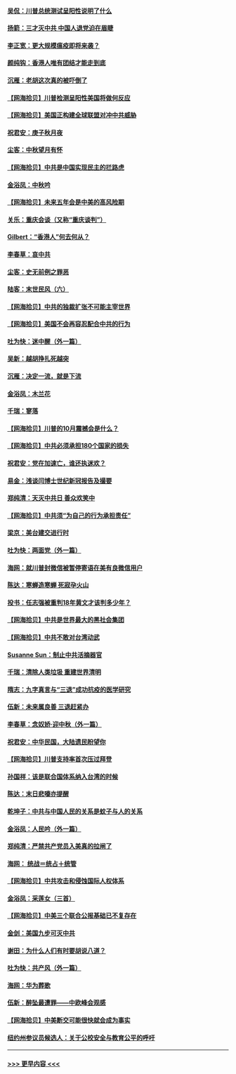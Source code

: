#### [吴侃：川普总统测试呈阳性说明了什么](../pages/nsc993/n12451869.md?t=10050102) 
#### [扬箭：三才灭中共 中国人退党迫在眉睫](../pages/nsc993/n12451842.md?t=10050102) 
#### [李正宽：更大规模瘟疫即将来袭？](../pages/nsc993/n12451455.md?t=10050102) 
#### [颜纯钩：香港人唯有团结才能走到底](../pages/nsc993/n12450870.md?t=10050102) 
#### [沉雁：老胡这次真的被吓倒了](../pages/nsc993/n12449796.md?t=10050102) 
#### [【网海拾贝】川普检测呈阳性美国将做何反应](../pages/nsc993/n12449042.md?t=10050102) 
#### [【网海拾贝】美国正构建全球联盟对冲中共威胁](../pages/nsc993/n12446580.md?t=10050102) 
#### [祝君安：庚子秋月夜](../pages/nsc993/n12445870.md?t=10050102) 
#### [尘客：中秋望月有怀](../pages/nsc993/n12444632.md?t=10050102) 
#### [【网海拾贝】中共是中国实现民主的拦路虎](../pages/nsc993/n12443573.md?t=10050102) 
#### [金浴凤：中秋吟](../pages/nsc993/n12441773.md?t=10050102) 
#### [【网海拾贝】未来五年会是中美的高风险期](../pages/nsc993/n12440760.md?t=10050102) 
#### [关乐：重庆会谈（又称“重庆谈判”）](../pages/nsc993/n12437525.md?t=10050102) 
#### [Gilbert：“香港人”何去何从？](../pages/nsc993/n12435894.md?t=10050102) 
#### [李春草：哀中共](../pages/nsc993/n12435874.md?t=10050102) 
#### [尘客：史无前例之罪恶](../pages/nsc993/n12435762.md?t=10050102) 
#### [陆客：末世民风（六）](../pages/nsc993/n12435354.md?t=10050102) 
#### [【网海拾贝】中共的独裁扩张不可能主宰世界](../pages/nsc993/n12435151.md?t=10050102) 
#### [【网海拾贝】美国不会再容忍配合中共的行为](../pages/nsc993/n12433808.md?t=10050102) 
#### [吐为快：迷中醒（外一篇）](../pages/nsc993/n12433585.md?t=10050102) 
#### [吴新：越胡挣扎死越突](../pages/nsc993/n12433562.md?t=10050102) 
#### [沉雁：决定一流，就是下流](../pages/nsc993/n12432128.md?t=10050102) 
#### [金浴凤：木兰花](../pages/nsc993/n12432124.md?t=10050102) 
#### [千瑞：寥落](../pages/nsc993/n12432071.md?t=10050102) 
#### [【网海拾贝】川普的10月震撼会是什么？](../pages/nsc993/n12431624.md?t=10050102) 
#### [【网海拾贝】中共必须承担180个国家的损失](../pages/nsc993/n12428893.md?t=10050102) 
#### [祝君安：党在加速亡，谁还执迷欢？](../pages/nsc993/n12428652.md?t=10050102) 
#### [易金：浅谈闫博士世纪新冠报告及撮要](../pages/nsc993/n12426822.md?t=10050102) 
#### [郑纯清：天灭中共日 善众欢笑中](../pages/nsc993/n12426784.md?t=10050102) 
#### [【网海拾贝】中共须“为自己的行为承担责任”](../pages/nsc993/n12426067.md?t=10050102) 
#### [梁京：美台建交进行时](../pages/nsc993/n12424066.md?t=10050102) 
#### [吐为快：两面党（外一篇）](../pages/nsc993/n12424043.md?t=10050102) 
#### [海网：就川普封微信被暂停寄语在美有良微信用户](../pages/nsc993/n12424021.md?t=10050102) 
#### [陈达：寒蝉造寒蝉 死寂孕火山](../pages/nsc993/n12423958.md?t=10050102) 
#### [投书：任志强被重判18年黄文才该判多少年？](../pages/nsc993/n12423672.md?t=10050102) 
#### [【网海拾贝】中共是世界最大的黑社会集团](../pages/nsc993/n12423543.md?t=10050102) 
#### [【网海拾贝】中共不敢对台湾动武](../pages/nsc993/n12421418.md?t=10050102) 
#### [Susanne Sun：制止中共活摘器官](../pages/nsc993/n12419654.md?t=10050102) 
#### [千瑞：清除人类垃圾 重建世界清明](../pages/nsc993/n12419414.md?t=10050102) 
#### [隋志：九字真言与“三退”成功抗疫的医学研究](../pages/nsc993/n12419248.md?t=10050102) 
#### [伍新：未来属良善 三退赶紧办](../pages/nsc993/n12418496.md?t=10050102) 
#### [李春草：念奴娇·迎中秋（外一篇）](../pages/nsc993/n12418465.md?t=10050102) 
#### [祝君安：中华民国，大陆遗民盼望你](../pages/nsc993/n12418089.md?t=10050102) 
#### [【网海拾贝】川普支持率首次压过拜登](../pages/nsc993/n12418050.md?t=10050102) 
#### [孙国祥：该是联合国体系纳入台湾的时候](../pages/nsc993/n12417369.md?t=10050102) 
#### [陈达：末日悲嚎亦提醒](../pages/nsc993/n12416736.md?t=10050102) 
#### [乾坤子：中共与中国人民的关系是蚊子与人的关系](../pages/nsc993/n12416632.md?t=10050102) 
#### [金浴凤：人民吟（外一篇）](../pages/nsc993/n12416567.md?t=10050102) 
#### [郑纯清：严禁共产党员入美真的拉闸了](../pages/nsc993/n12416550.md?t=10050102) 
#### [海网： 统战＝统占＋统管](../pages/nsc993/n12416404.md?t=10050102) 
#### [【网海拾贝】中共攻击和侵蚀国际人权体系](../pages/nsc993/n12416250.md?t=10050102) 
#### [金浴凤：采莲女（三首）](../pages/nsc993/n12415517.md?t=10050102) 
#### [【网海拾贝】中美三个联合公报基础已不复存在](../pages/nsc993/n12415054.md?t=10050102) 
#### [金剑：美国九步可灭中共](../pages/nsc993/n12413183.md?t=10050102) 
#### [谢田：为什么人们有时要胡说八道？](../pages/nsc993/n12411861.md?t=10050102) 
#### [吐为快：共产风（外一篇）](../pages/nsc993/n12411761.md?t=10050102) 
#### [海网：华为葬歌](../pages/nsc993/n12410381.md?t=10050102) 
#### [伍新：醉坠最遭罪——中欧峰会观感](../pages/nsc993/n12410364.md?t=10050102) 
#### [【网海拾贝】中美断交可能很快就会成为事实](../pages/nsc993/n12409495.md?t=10050102) 
#### [纽约州参议员候选人：关于公校安全与教育公平的呼吁](../pages/nsc993/n12409228.md?t=10050102) 

----
#### [ >>> 更早内容 <<< ](../indexes/nsc993-earlier.md)
